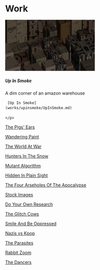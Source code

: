 # Work


<div class="card" style="width: 18rem;">
  <img src="works/upinsmoke/index.jpg" class="card-img-top" alt="...">
  <div class="card-body">
    <h5 class="card-title">Up In Smoke</h5>
    <p class="card-text">A dim corner of an amazon warehouse
    
     [Up In Smoke](works/upinsmoke/UpInSmoke.md)
    
    </p>
   
  </div>
</div>



[The Pigs' Ears](works/pigs-ears/ThePigsEars.md)

[Wandering Paint](works/wandering-paint-loop/WanderingPaintLoop.md)

[The World At War](works/worldatwar/WorldAtWar.md)

[Hunters In The Snow](works/hunters/HuntersInTheSnow.md)

[Mutant Algorithm](works/mutant-algorithm/MutantAlgorithm.md)

[Hidden In Plain Sight](works/hidden/hidden.md)

[The Four Arseholes Of The Apocalypse](works/four-arseholes/FourArseholes.md)

[Stock Images](works/stock-images/StockImages.md)

[Do Your Own Research](works/do-your-own-research/DoYourOwnResearch.md)

[The Glitch Cows](works/glitched-cows/TheCowsGlitch.md)

[Smile And Be Oppressed](works/smiley-riots/SmileAndBeOppressed.md)

[Nazis vs Kpop](works/nazis-vs-kpop/NazisVsKpop.md)

[The Parasites](works/parasites/Parasites.md)

[Rabbit Zoom](works/rabbit-zoom/RabbitZoom.md) 

[The Dancers](works/the-dancers/TheDancers.md)
